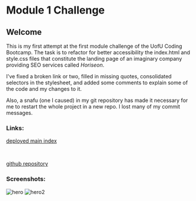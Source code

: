 # Module 1 Challenge

## Welcome
This is my first attempt at the first module challenge of the UofU Coding Bootcamp. The task is to refactor for better accessibility the index.html and style.css files that constitute the landing page of an imaginary company providing SEO services called _Horiseon_.

I've fixed a broken link or two, filled in missing quotes, consolidated selectors in the stylesheet, and added some comments to explain some of the code and my changes to it.

Also, a snafu (one I caused) in my git repository has made it necessary for me to restart the whole project in a new repo. I lost many of my commit messages.

### Links:

[deployed main index](https://leftyloosey.github.io/uchallenge1/Develop/index.html)

<br>

[github repository](https://github.com/leftyloosey/uchallenge1)


### Screenshots:

![hero](https://leftyloosey.github.io/uchallenge1/shot1.png)
![hero2](https://leftyloosey.github.io/uchallenge1/shot2.png)